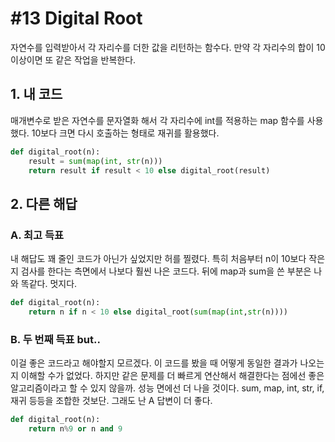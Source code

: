 # #13 Digital Root
자연수를 입력받아서 각 자리수를 더한 값을 리턴하는 함수다. 만약 각 자리수의 합이 10 이상이면 또 같은 작업을 반복한다.

## 1. 내 코드
매개변수로 받은 자연수를 문자열화 해서 각 자리수에 int를 적용하는 map 함수를 사용했다. 10보다 크면 다시 호출하는 형태로 재귀를 활용했다.

```python
def digital_root(n):
    result = sum(map(int, str(n)))
    return result if result < 10 else digital_root(result)
```

## 2. 다른 해답

### A. 최고 득표
내 해답도 꽤 줄인 코드가 아닌가 싶었지만 허를 찔렸다. 특히 처음부터 n이 10보다 작은지 검사를 한다는 측면에서 나보다 훨씬 나은 코드다. 뒤에 map과 sum을 쓴 부분은 나와 똑같다. 멋지다.

```python
def digital_root(n):
    return n if n < 10 else digital_root(sum(map(int,str(n))))
```

### B. 두 번째 득표 but..
이걸 좋은 코드라고 해야할지 모르겠다. 이 코드를 봤을 때 어떻게 동일한 결과가 나오는지 이해할 수가 없었다. 하지만 같은 문제를 더 빠르게 연산해서 해결한다는 점에선 좋은 알고리즘이라고 할 수 있지 않을까. 성능 면에선 더 나을 것이다. sum, map, int, str, if, 재귀 등등을 조합한 것보단. 그래도 난 A 답변이 더 좋다.

```python
def digital_root(n):
    return n%9 or n and 9 
```
